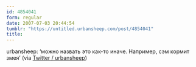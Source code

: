 ```yaml
---
id: 4854041
form: regular
date: 2007-07-03 20:44:54
tumblr: "https://untitled.urbansheep.com/post/4854041"
title:
---
```


<p>urbansheep: &lsquo;можно назвать это как-то иначе. Например, сэм кормит змея&rsquo; (via <a href="http://twitter.com/urbansheep/statuses/132705592">Twitter / urbansheep</a>)</p>

